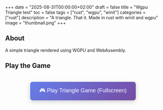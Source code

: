 +++
date = "2025-08-31T00:00:00+02:00"
draft = false
title = "Wgpu Triangle test"
toc = false
tags = ["rust", "wgpu", "winit"]
categories = ["rust"]
description = "A triangle. That it. Made in rust with winit and wgpu"
image = "thumbnail.png"
+++

## About

A simple triangle rendered using WGPU and WebAssembly.

## Play the Game

<div style="text-align: center; margin: 40px 0;">
    <button id="play-button" style="padding: 15px 30px; font-size: 18px; background: linear-gradient(135deg, #667eea 0%, #764ba2 100%); color: white; border: none; border-radius: 8px; cursor: pointer; box-shadow: 0 4px 15px rgba(0,0,0,0.2); transition: all 0.3s ease;">
        🎮 Play Triangle Game (Fullscreen)
    </button>
</div>

<script type="module">
    import init from './wgpu_test2.js';

    let gameInitialized = false;

    document.getElementById('play-button').addEventListener('click', async () => {
        if (!gameInitialized) {
            // Initialize the game
            await init();
            gameInitialized = true;
        }

        // Wait for canvas to be created
        const checkForCanvas = setInterval(() => {
            const canvas = document.getElementById('wgpu-canvas');
            if (canvas) {
                clearInterval(checkForCanvas);

                // Request fullscreen
                if (canvas.requestFullscreen) {
                    canvas.requestFullscreen();
                } else if (canvas.webkitRequestFullscreen) {
                    canvas.webkitRequestFullscreen();
                } else if (canvas.msRequestFullscreen) {
                    canvas.msRequestFullscreen();
                }

                // Style for fullscreen
                canvas.style.width = '100vw';
                canvas.style.height = '100vh';
                canvas.style.display = 'block';
            }
        }, 100);
    });
</script>

<style>
    #play-button:hover {
        transform: translateY(-2px);
        box-shadow: 0 6px 20px rgba(0,0,0,0.3);
    }

    #play-button:active {
        transform: translateY(0);
    }

    #wgpu-canvas {
        background: #000;
    }
</style>


